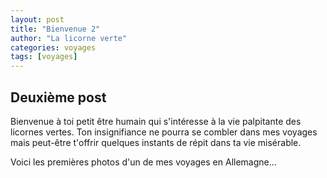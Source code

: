 ```yaml
---
layout: post
title: "Bienvenue 2"
author: "La licorne verte"
categories: voyages
tags: [voyages]
---
```


## Deuxième post

Bienvenue à toi petit être humain qui s'intéresse à la vie palpitante des licornes vertes. Ton insignifiance ne pourra se combler dans mes voyages mais peut-être t'offrir quelques instants de répit dans ta vie misérable.

Voici les premières photos d'un de mes voyages en Allemagne...
